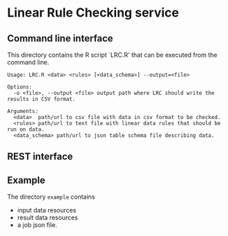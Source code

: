 # Linear Rule Checking service

## Command line interface
This directory contains the R script `LRC.R' that can be executed from the command line.

```
Usage: LRC.R <data> <rules> [<data_schema>] --output=<file>

Options:
  -o <file>, --output <file> output path where LRC should write the results in CSV format.

Arguments:
  <data>  path/url to csv file with data in csv format to be checked.
  <rules> path/url to text file with linear data rules that should be run on data.
  <data_schema> path/url to json table schema file describing data.
```

## REST interface

## Example

The directory `example` contains
- input data resources
- result data resources
- a job json file.


